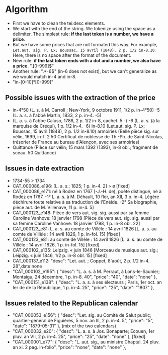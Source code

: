 # Algorithm

- First we have to clean the tei:desc elements. 
- We start with the end of the string. We tokenize using the space as a delimiter. 
The simplest rule: **if the last token is a number, we have a price**. 
- But we have some prices that are not formated this way. For example, 
`Let.aut. sig. P. Lx; Boussac, 15 avril (1848), 2 p. 1/2 in-8.10`. 
Here, there is no space after the format of the document.  
- New rule: **if the last token ends with a dot and a number, we also have a price**.
"\.[0-999]$" 
- Another rule: ".*-6$" (in-6 does not exist), but we can't generalize 
as we would match in-4 and in-8. 
- "in-[0-10]°[0-999]"


## Possible issues with the extraction of the price
- in-4°50 (L. s. à M. Carroll ; New-York, 9 octobre 1911, 1/2 p. in-4°50)
-5 (L. a. s. à l'abbé Martin, 1833, 2 p. in-4. -5)
- (L. a. s. à l'abbe Caluso, 1788, 2 p. 1/2 in-8, cachet. 5 -)
-6 (L. a. s. (à la marquise de Créqui), 1 p. 1/2 in-4. -6)
in-8.10 (Let.aut. sig. P. Lx; Boussac, 15 avril (1848), 2 p. 1/2 in-8.10)
armoiries (Belle pièce sig. sur vélin, 1699, in-f. 2 50 
Certificat de noblesse de Th.-Ph. de Saint-Nicolas, trésorier de France au bureau
d'Alençon, avec ses armoiries)
- Quittance (Pièce sur vélin; 15 mars 1392 (1393), in-8 obl.; fragment de sceau. 50 Quittance)

## Issues in date extraction
- 1734-55 > 1734
- CAT_000086_e196:  [L. a. s.; 1825; 1 p. in-4. 2] > ø [fixed]
- CAT_000086_e171: né à Rodez en 1767 [-J.-H. de), poète distingué, né à Rodez en 1767. -1° L. a. s. à M. Déhault, 10 flor, an XII, 3 p. in-4. Légère déchirure toute relative à sa traduction de l'Enéide. -2° Sa biographie, pièce aut. de M. Villenave, 11 p. in-4. 5]
- CAT_000123_e148: Pièce de vers aut. sig. sig. aussi par sa femme Caroline Vanhove: 18 janvier 1798 [Pièce de vers aut. sig. sig. aussi par sa femme Caroline Vanhove: 18 janvier 1798, 1 p. in-8 obl. 22]
- CAT_000123_e81: L. a. s. au comte de Villèle : 14 avril 1826 [L. a. s. au comte de Villèle : 14 avril 1826, 1 p. in-fol. 15] [fixed]
- CAT_000123_e81: au comte de Villèle : 14 avril 1826 [L. a. s. au comte de Villèle : 14 avril 1826, 1 p. in-fol. 15] [fixed]
- CAT_000102_e135: Leipzig. « juin 1846 [Morceau de musique aut. sig.; Leipzig. « juin 1846, 1/2 p. in-8 obl. 15]  [fixed]
- CAT_000137_e112: "desc": "Let. aut. ; Coppet, 8'août, 2 p. 1/2 in-4. 28",date:none
- "CAT_000102_e195": {
    "desc": "L. a. s. à M. Perraut, à Lons-le-Saunier; Montaigu, 24 décembre, 1 p. in-8. 40",
    "price": "40",
    "date": "none"
  }, 
-  "CAT_000151_e138": {
    "desc": "L. a. s. à ses électeurs ; Paris, 1er oct. an Ier de de la République, 1 p. in-4. 25",
    "price": "25",
    "date": "1807"
  },
  
 ## Issues related to the Republican calendar
 -   "CAT_000053_e156": {
    "desc": "Let. sig. au Comité de Salut public; quartier-général de Figuières, 5 nov. an III, 2 p. in-4. 5",
    "price": "5",
    "date": "1879-05-31"
  }, (mix of the two calendars)
 -   "CAT_000032_e20": {
    "desc": "L. a. s. à Jos. Bonaparte; Ecouen, 1er pluv. an VII, 2 p. in-4. 25",
    "price": "25",
    "date": "none"
  }, [fixed]
 -   "CAT_000001_e77": {
    "desc": "L. aut. sig., au ministre Chaptal. 24 pluv. an xi. 2 pag. in-folio",
    "price": "none",
    "date": "none"
  },


